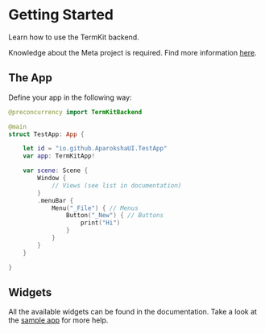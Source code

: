 # Getting Started

Learn how to use the TermKit backend.

Knowledge about the Meta project is required.
Find more information [here](https://aparokshaui.github.io/Meta/).

## The App

Define your app in the following way:

```swift
@preconcurrency import TermKitBackend

@main
struct TestApp: App {

    let id = "io.github.AparokshaUI.TestApp"
    var app: TermKitApp!

    var scene: Scene {
        Window {
            // Views (see list in documentation)
        }
        .menuBar {
            Menu("_File") { // Menus
                Button("_New") { // Buttons
                    print("Hi")
                }
            }
        }
    }

}
```

## Widgets

All the available widgets can be found in the documentation.
Take a look at the [sample app](https://github.com/david-swift/TermKitBackend/blob/main/Sources/TestApp/TestApp.swift) for more help.
